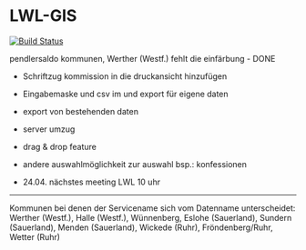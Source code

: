 LWL-GIS
=======

[![Build Status](https://travis-ci.org/giatschool/webgis-westfalen.svg?branch=master)](https://travis-ci.org/giatschool/webgis-westfalen)




pendlersaldo kommunen, Werther (Westf.) fehlt die einfärbung - DONE
- Schriftzug kommission in die druckansicht hinzufügen

- Eingabemaske und csv im und export für eigene daten
- export von bestehenden daten

- server umzug 

- drag & drop feature

- andere auswahlmöglichkeit zur auswahl bsp.: konfessionen

- 24.04. nächstes meeting LWL 10 uhr


-----------
Kommunen bei denen der Servicename sich vom Datenname unterscheidet:
Werther (Westf.), Halle (Westf.), Wünnenberg, Eslohe (Sauerland), Sundern (Sauerland), Menden (Sauerland), Wickede (Ruhr), Fröndenberg/Ruhr, Wetter (Ruhr)

